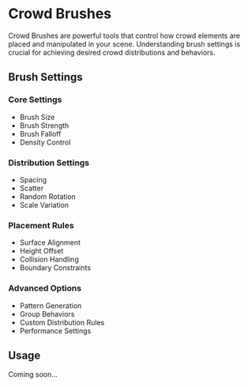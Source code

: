 # Crowd Brushes

Crowd Brushes are powerful tools that control how crowd elements are placed and manipulated in your scene. Understanding brush settings is crucial for achieving desired crowd distributions and behaviors.

## Brush Settings

### Core Settings
- Brush Size
- Brush Strength
- Brush Falloff
- Density Control

### Distribution Settings
- Spacing
- Scatter
- Random Rotation
- Scale Variation

### Placement Rules
- Surface Alignment
- Height Offset
- Collision Handling
- Boundary Constraints

### Advanced Options
- Pattern Generation
- Group Behaviors
- Custom Distribution Rules
- Performance Settings

## Usage
Coming soon...
